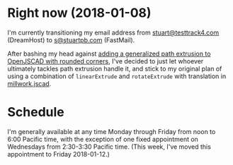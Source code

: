 # Right now (2018-01-08)

I'm currently transitioning my email address from stuart@testtrack4.com (DreamHost) to s@stuartpb.com (FastMail).

After bashing my head against [adding a generalized path extrusion to OpenJSCAD with rounded corners](https://github.com/jscad/csg.js/issues/68), I've decided to just let whoever ultimately tackles path extrusion handle it, and stick to my original plan of using a combination of `linearExtrude` and `rotateExtrude` with translation in [millwork.jscad][].

[millwork.jscad]: https://github.com/stuartpb/millwork.jscad

# Schedule

I'm generally available at any time Monday through Friday from noon to 6:00 Pacific time, with the exception of one fixed appointment on Wednesdays from 2:30-3:30 Pacific time. (This week, I've moved this appointment to Friday 2018-01-12.)
